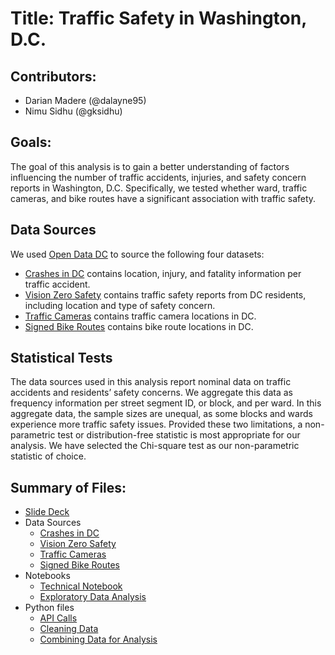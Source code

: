 # Title: Traffic Safety in Washington, D.C.

## Contributors:
- Darian Madere (@dalayne95) 
- Nimu Sidhu (@gksidhu)

## Goals:
The goal of this analysis is to gain a better understanding of factors influencing the number of traffic accidents, injuries, and safety concern reports in Washington, D.C. Specifically, we tested whether ward, traffic cameras, and bike routes have a significant association with traffic safety.

## Data Sources
We used [Open Data DC](https://opendata.dc.gov/) to source the following four datasets:

* [Crashes in DC](https://opendata.dc.gov/) contains location, injury, and fatality information per traffic accident.
* [Vision Zero Safety](https://opendata.dc.gov/datasets/vision-zero-safety/) contains traffic safety reports from DC residents, including location and type of safety concern.
* [Traffic Cameras](https://opendata.dc.gov/datasets/traffic-camera/) contains traffic camera locations in DC.
* [Signed Bike Routes](https://opendata.dc.gov/datasets/signed-bike-routes/data) contains bike route locations in DC.

## Statistical Tests
The data sources used in this analysis report nominal data on traffic accidents and residents’ safety concerns. We aggregate this data as frequency information per street segment ID, or block, and per ward. In this aggregate data, the sample sizes are unequal, as some blocks and wards experience more traffic safety issues. Provided these two limitations, a non-parametric test or distribution-free statistic is most appropriate for our analysis. We have selected the Chi-square test as our non-parametric statistic of choice.

## Summary of Files: 
- [Slide Deck](https://github.com/dalayne95/DC-Crashes/blob/master/Presentation/Traffic%20Safety%20in%20DC.pdf)
- Data Sources
  - [Crashes in DC](https://opendata.dc.gov/datasets/crashes-in-dc/data)
  - [Vision Zero Safety](https://opendata.dc.gov/datasets/vision-zero-safety/)
  - [Traffic Cameras](https://opendata.dc.gov/datasets/traffic-camera)
  - [Signed Bike Routes](https://opendata.dc.gov/datasets/signed-bike-routes/data)
- Notebooks 
  - [Technical Notebook](https://github.com/dalayne95/DC-Crashes/blob/master/Notebooks/Technical_notebook.ipynb)
  - [Exploratory Data Analysis](https://github.com/dalayne95/DC-Crashes/blob/master/Notebooks/EDA.ipynb)
- Python files 
  - [API Calls](https://github.com/dalayne95/DC-Crashes/blob/master/Python_files/CallAPIs.py)
  - [Cleaning Data](https://github.com/dalayne95/DC-Crashes/blob/master/Python_files/Clean_Orig_Data.py)
  - [Combining Data for Analysis](https://github.com/dalayne95/DC-Crashes/blob/master/Python_files/Create_Aggregate_Datasets.py)
